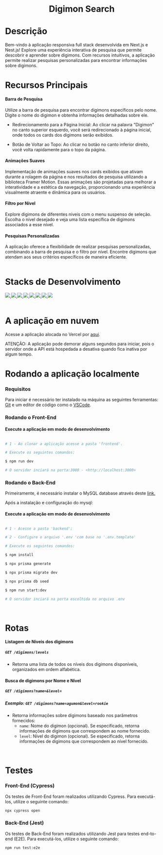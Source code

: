 <h1 align="center">Digimon Search</h1>

# Descrição

Bem-vindo à aplicação responsiva full stack desenvolvida em Next.js e Nest.js! Explore uma experiência interativa de pesquisa que permite descobrir e aprender sobre digimons. Com recursos intuitivos, a aplicação permite realizar pesquisas personalizadas para encontrar informações sobre digimons.

# Recursos Principais

#### Barra de Pesquisa

Utilize a barra de pesquisa para encontrar digimons específicos pelo nome. Digite o nome do digimon e obtenha informações detalhadas sobre ele.

- Redirecionamento para a Página Inicial: Ao clicar na palavra "Digimon" no canto superior esquerdo, você será redirecionado à página inicial, onde todos os cards dos digimons serão exibidos.

- Botão de Voltar ao Topo: Ao clicar no botão no canto inferior direito, você volta rapidamente para o topo da página.

#### Animações Suaves

Implementação de animações suaves nos cards exibidos que ativam durante a rolagem da página e nos resultados de pesquisa utilizando a biblioteca Framer Motion. Essas animações são projetadas para melhorar a interatividade e a estética da navegação, proporcionando uma experiência visualmente atraente e dinâmica para os usuários.

#### Filtro por Nível

Explore digimons de diferentes níveis com o menu suspenso de seleção. Escolha o nível desejado e veja uma lista específica de digimons associados a esse nível.

#### Pesquisas Personalizadas

A aplicação oferece a flexibilidade de realizar pesquisas personalizadas, combinando a barra de pesquisa e o filtro por nível. Encontre digimons que atendam aos seus critérios específicos de maneira eficiente.
<br><br>

# Stacks de Desenvolvimento

<div>
  <a href="https://typescript.info/">
    <img src="https://img.shields.io/badge/typescript-339933?style=for-the-badge&logo=typescript&color=black" />
  </a>
  <a href="https://Next-black.com/docs">
    <img src="https://img.shields.io/badge/Next.js-339933?style=for-the-badge&logo=next.js&color=black" />
  </a>
  <a href="https://tailwindcss.com/docs">
    <img src="https://img.shields.io/badge/TailwindCSS-339933?style=for-the-badge&logo=tailwind-css&color=black" />
  </a>
    <a href="https://dev.mysql.com/doc/">
    <img src="https://img.shields.io/badge/MySQL-339933?style=for-the-badge&logo=mysql&color=black" />
  </a>
    <a href="https://www.prisma.io/">
    <img src="https://img.shields.io/badge/prisma-339933?style=for-the-badge&logo=prisma&color=black" /> 
  </a>
    <a href="https://docs.nestjs.com/">
    <img src="https://img.shields.io/badge/nestjs-339933?style=for-the-badge&logo=Nestjs&color=black" /> 
  </a>
  <a href="https://docs.cypress.com/">
    <img src="https://img.shields.io/badge/cypress-339933?style=for-the-badge&logo=Cypress&color=black" /> 
  </a>
  <a href="https://jest.io/docs/v4/">
    <img src="https://img.shields.io/badge/jest-339933?style=for-the-badge&logo=jest&color=black" /> 
  </a>
  
</div>
<br>

# A aplicação em nuvem

Acesse a aplicação alocada no Vercel por <a href="https://teste-tecnico-digimon.vercel.app/"> aqui<a/>.
<br>

ATENÇÃO: A aplicação pode demorar alguns segundos para iniciar, pois o servidor onde a API está hospedada a desativa quando fica inativa por algum tempo.

# Rodando a aplicação localmente

### Requisitos

Para iniciar é necessário ter instalado na máquina as seguintes ferramentas:
[Git](https://git-scm.com) e um editor de código como o [VSCode](https://code.visualstudio.com/).

### Rodando o Front-End 

#### Execute a aplicação em modo de desenvolvimento

```bash

# 1 - Ao clonar a aplicação acesse a pasta 'frontend'.

# Execute os seguintes comandos:

$ npm run dev

# O servidor inciará na porta:3000 - <http://localhost:3000>
```

### Rodando o Back-End

Primeiramente, é necessário instalar o MySQL database através deste  <a href="https://dev.mysql.com/downloads/mysql"> link.<a/>

Após a instalação e configuração do mysql:

#### Execute a aplicação em modo de desenvolvimento

```bash

# 1 - Acesse a pasta 'backend';

# 2 - Configure o arquivo '.env 'com base no '.env.template'

# Execute os seguintes comandos:

$ npm install

$ npx prisma generate

$ npx prisma migrate dev

$ npx prisma db seed

$ npm run start:dev

# O servidor inciará na porta escolhida no arquivo .env
```
<br>

# Rotas

#### Listagem de Níveis dos digimons

##### `GET /digimons/levels`

- Retorna uma lista de todos os níveis dos digimons disponíveis, organizados em ordem alfabética.

#### Busca de digimons por Nome e Nível

##### `GET /digimons?name=&level=`

##### Exemplo: `GET /digimons?name=agumon&level=rookie`

- Retorna informações sobre digimons baseado nos parâmetros fornecidos:
  - `name`: Nome do digimon (opcional). Se especificado, retorna informações de digimons que correspondem ao nome fornecido.
  - `level`: Nível do digimon (opcional). Se especificado, retorna informações de digimons que correspondem ao nível fornecido.
<br>

# Testes

### Front-End (Cypress)

Os testes de Front-End foram realizados utilizando Cypress. Para executá-los, utilize o seguinte comando:

```bash
npx cypress open
```
### Back-End (Jest)

Os testes de Back-End foram realizados utilizando Jest para testes end-to-end (E2E). Para executá-los, utilize o seguinte comando:

```bash
npm run test:e2e
```
